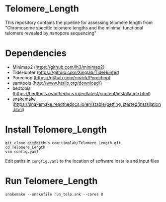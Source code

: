 # Telomere_Length
This repository contains the pipeline for assessing telomere length from "Chromosome specific telomere lengths and the minimal functional telomere revealed by nanopore sequencing"

# Dependencies 
- Minimap2 (https://github.com/lh3/minimap2)
- TideHunter (https://github.com/Xinglab/TideHunter)
- Porechop (https://github.com/rrwick/Porechop)
- samtools (http://www.htslib.org/download/)
- bedtools (https://bedtools.readthedocs.io/en/latest/content/installation.html)
- snakemake (https://snakemake.readthedocs.io/en/stable/getting_started/installation.html)

# Install Telomere_Length
```
git clone git@github.com:timplab/Telomere_Length.git
cd Telomere_Length
vim config.yaml
```
Edit paths in `congfig.yaml` to the location of software installs and input files 

# Run Telomere_Length

```
snakemake --snakefile run_telo.snk --cores 8
```
